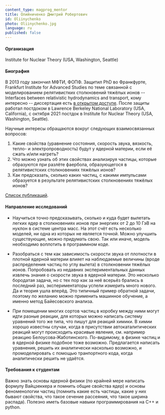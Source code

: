 ```yaml
---
content_type: magprog_mentor
title: Олийниченко Дмитрий Робертович
id: Oliinychenko
photo: Oliinychenko.jpg
language: ru
published: false
---
```


#### Организация
Institute for Nuclear Theory (USA, Washington, Seattle)

#### Биография

В 2013 году закончил МФТИ, ФОПФ. Защитил PhD во Франкфурте, Frankfurt Institute for Advanced Studies по теме связанной с моделированием релятивистких столкновений тяжёлых ионов -- Interfaces between relativistic hydrodynamics and transport, кому интересно -- диссертация есть [в открытом доступе](github.com/doliinychenko/PhD_thesis). После защиты работал постдоком в Lawrence Berkeley National Laboratory (USA, California), с октября 2021 постдок в Institute for Nuclear Theory (USA, Washington, Seattle).

Научные интересы обращаются вокруг следующих взаимосвязанных вопросов:
1. Какие свойства (уравнение состояния, скорость звука, вязкость, тепло- и электропроводность) будут у ядерной материи, если её сжать и/или нагреть?
2. Что можно узнать об этих свойствах анализируя частицы, которые образуются при разлёте фаербола, образующегося в релятивистских столкновениях тяжёлых ионов?
3. Как предсказать, сколько каких частиц, с какими импульсами образуется в результате релятивистских столкновениях тяжёлых ионов?

[Список публикаций](https://inspirehep.net/authors/1258769).

#### Направление исследований

* Научиться точно предсказывать, сколько и куда будет вылетать легких ядер в столкновениях ионов при энергиях от 2 до 10 ГэВ на нуклон в системе центра масс. На этот счёт есть несколько моделей, ни одна из которых не является точной. Можно улучшить существующие, можно придумать свою. Так или иначе, модель необходимо воплотить в программном коде.

* Разобраться с тем как зависимость скорости звука от плотности в плотной ядерной материи влияет на наблюдаемые величины (вроде распределения частиц по углу вылета) в столкновении тяжёлых ионов. Попробовать из недавних экспериментальных данных извлечь знания о скорости звука в ядерной материи. Это несколько бородатая задача, но с тех пор как за неё всерьёз брались в последний раз, экспериментаторы успели измерить много нового. Да и теория ушла вперёд. Это типичный пример обратной задачи, поэтому по желанию можно применить машинное обучение, а именно метод Байесовского анализа.

* При помещении многих сортов частиц в коробку между ними могут идти разные реакции, для которых можно написать систему уравнений того же типа, что пишут для реакций химики. В химии хорошо известны случаи, когда в присутствии автокаталитических реакций могут происходить красивые явления, см. например реакцию Белоусова-Жаботинского. По-видимому, в физике частиц и в ядерной физике подобное тоже возможно. Предлагается написать уравнения, решить их аналитически насколько возможно, и промоделировать с помощью транпортного кода, когда аналитически решить не удаётся.

#### Требования к студентам

Важно знать основы ядерной физики (по крайней мере написать формулу Вайцзеккера и помнить общие свойства ядер) и основы феноменологии частиц (помнить какие есть частицы, какие у них бывают свойства, что такое сечение рассеяния, что такое ширина распада). Полезно иметь базовые навыки программирования на С++ и python.